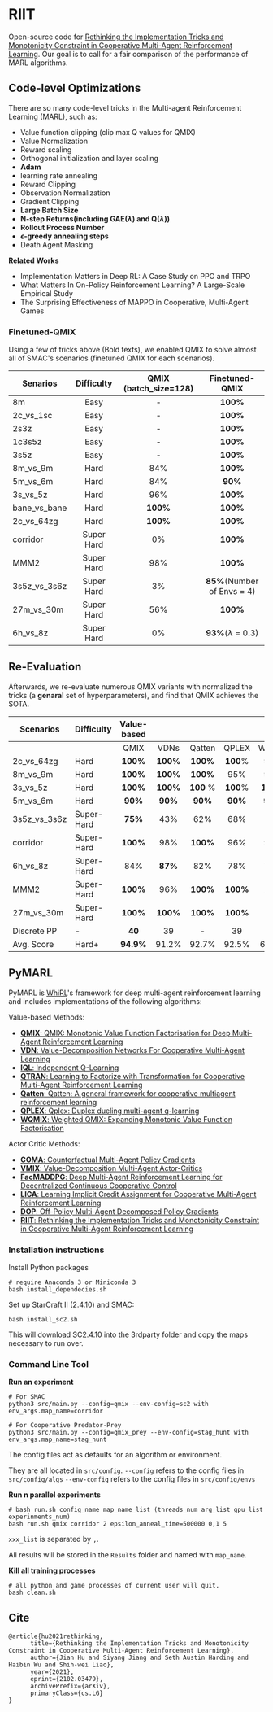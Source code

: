 # RIIT
Open-source code for [Rethinking the Implementation Tricks and Monotonicity Constraint in Cooperative Multi-Agent Reinforcement Learning](https://arxiv.org/abs/2102.03479). Our goal is to call for a fair comparison of the performance of MARL algorithms.

## Code-level Optimizations
There are so many code-level tricks in the  Multi-agent Reinforcement Learning (MARL), such as:
- Value function clipping (clip max Q values for QMIX)
- Value Normalization
- Reward scaling
- Orthogonal initialization and layer scaling
- **Adam** 
- learning rate annealing
- Reward Clipping
- Observation Normalization
- Gradient Clipping
- **Large Batch Size**
- **N-step Returns(including GAE($\lambda$) and Q($\lambda$))**
- **Rollout Process Number**
- **$\epsilon$-greedy annealing steps**
- Death Agent Masking

**Related Works**
- Implementation Matters in Deep RL: A Case Study on PPO and TRPO
- What Matters In On-Policy Reinforcement Learning? A Large-Scale Empirical Study
- The Surprising Effectiveness of MAPPO in Cooperative, Multi-Agent Games

### Finetuned-QMIX
Using a few of tricks above (Bold texts), we enabled QMIX to solve almost all of SMAC's scenarios (finetuned QMIX for each scenarios).


| Senarios       | Difficulty |      QMIX (batch_size=128)      |               Finetuned-QMIX              |
|----------------|:----------:|:--------------:|:----------------------------------:|
| 8m    |    Easy    |      -      |           **100\%**          |
| 2c_vs_1sc     |    Easy    |      -      |          **100\%**          |
| 2s3z |    Easy    |-|          **100\%**          |
| 1c3s5z   |    Easy    |-|          **100\%**          |
| 3s5z       |  Easy |      -      |          **100\%**          |
| 8m_vs_9m           |  Hard |      84%      |          **100\%**          |
| 5m_vs_6m     |    Hard    |      84%      |           **90\%**          |
| 3s_vs_5z     |    Hard    |      96%      |          **100\%**          |
| bane_vs_bane |    Hard    |**100\%**|          **100\%**          |
| 2c_vs_64zg   |    Hard    |**100\%**|          **100\%**          |
| corridor       | Super Hard |       0%      |          **100\%**          |
| MMM2           | Super Hard |      98%      |          **100\%**          |
| 3s5z_vs_3s6z | Super Hard |       3%      |**85\%**(Number of Envs = 4) |
| 27m_vs_30m   | Super Hard |      56%      |          **100\%**          |
| 6h_vs_8z     | Super Hard |       0%      |  **93\%**($\lambda$ = 0.3)  |


## Re-Evaluation
Afterwards, we re-evaluate numerous QMIX variants with normalized the tricks (a **genaral** set of hyperparameters), and find that QMIX achieves the SOTA. 

| Scenarios      | Difficulty     |   Value-based  |                |                 |                |                |  Policy-based  |        |                |
|----------------|----------------|:--------------:|:--------------:|:---------------:|:--------------:|:--------------:|:--------------:|:------:|:--------------:|
|                |                | QMIX           |      VDNs      |      Qatten     |      QPLEX     |      WQMIX     |      LICA      |   DOP  |       RIIT      |
| 2c\_vs\_64zg   | Hard           | **100\%** | **100\%** |  **100\%** | **100**\% |      93\%      | **100**\% |  56\%  | **100**\% |
| 8m\_vs\_9m     | Hard           | **100\%** | **100\%** |  **100\%** |      95\%      |      90\%      |      48\%      |  18\%  |      95\%      |
| 3s\_vs\_5z     | Hard           | **100\%** | **100\%** | **100** \% | **100**\% | **100**\% |       3\%      |   0\%  |      96\%      |
| 5m\_vs\_6m     | Hard           | **90\%**  |  **90\%** |  **90\%**  |  **90\%** |  **90\%** |      53\%      |   9\%  |      67\%      |
| 3s5z\_vs\_3s6z | Super-Hard         | **75\%**  |      43\%      |       62\%      |      68\%      |       6\%      |       0\%      |   0\%  |  **75\%** |
| corridor       | Super-Hard         | **100\%** |      98\%      |  **100\%** |      96\%      |      96\%      |       0\%      |   0\%  | **100\%** |
| 6h\_vs\_8z     | Super-Hard         | 84\%           |  **87\%** |       82\%      |      78\%      |      78\%      |       4\%      |   1\%  |      19\%      |
| MMM2           | Super-Hard        | **100\%** |      96\%      |  **100\%** | **100\%** |      23\%      |       0\%      |   0\%  | **100**\% |
| 27m\_vs\_30m   | Super-Hard         | **100\%** | **100\%** |  **100\%** | **100\%** |       0\%      |       9\%      |   0\%  |      93\%      |
| Discrete PP    | -              | **40**    |       39       |        -        |       39       |       39       |       30       |   32   |       38       |
| Avg. Score     | Hard+ | **94.9\%**         | 91.2\%         | 92.7\%          | 92.5\%         | 67.4\%         | 29.2\%         | 14.0\% | 84.0\%         |


## PyMARL

PyMARL is [WhiRL](http://whirl.cs.ox.ac.uk)'s framework for deep multi-agent reinforcement learning and includes implementations of the following algorithms:

Value-based Methods:

- [**QMIX**: QMIX: Monotonic Value Function Factorisation for Deep Multi-Agent Reinforcement Learning](https://arxiv.org/abs/1803.11485)
- [**VDN**: Value-Decomposition Networks For Cooperative Multi-Agent Learning](https://arxiv.org/abs/1706.05296) 
- [**IQL**: Independent Q-Learning](https://arxiv.org/abs/1511.08779)
- [**QTRAN**: Learning to Factorize with Transformation for Cooperative Multi-Agent Reinforcement Learning](https://arxiv.org/abs/1905.05408)
- [**Qatten**: Qatten: A general framework for cooperative multiagent reinforcement learning](https://arxiv.org/abs/2002.03939)
- [**QPLEX**: Qplex: Duplex dueling multi-agent q-learning](https://arxiv.org/abs/2008.01062)
- [**WQMIX**: Weighted QMIX: Expanding Monotonic Value Function Factorisation](https://arxiv.org/abs/2006.10800)

Actor Critic Methods:

- [**COMA**: Counterfactual Multi-Agent Policy Gradients](https://arxiv.org/abs/1705.08926)
- [**VMIX**: Value-Decomposition Multi-Agent Actor-Critics](https://arxiv.org/abs/2007.12306)
- [**FacMADDPG**: Deep Multi-Agent Reinforcement Learning for Decentralized Continuous Cooperative Control](https://arxiv.org/abs/2003.06709)
- [**LICA**: Learning Implicit Credit Assignment for Cooperative Multi-Agent Reinforcement Learning](https://arxiv.org/abs/2007.02529)
- [**DOP**: Off-Policy Multi-Agent Decomposed Policy Gradients](https://arxiv.org/abs/2007.12322)
- [**RIIT**: Rethinking the Implementation Tricks and Monotonicity Constraint in Cooperative Multi-Agent Reinforcement Learning](https://arxiv.org/abs/2102.03479)

### Installation instructions

Install Python packages
```shell
# require Anaconda 3 or Miniconda 3
bash install_dependecies.sh
```

Set up StarCraft II (2.4.10) and SMAC:
```shell
bash install_sc2.sh
```

This will download SC2.4.10 into the 3rdparty folder and copy the maps necessary to run over.

### Command Line Tool

**Run an experiment**

```shell
# For SMAC
python3 src/main.py --config=qmix --env-config=sc2 with env_args.map_name=corridor
```

```shell
# For Cooperative Predator-Prey
python3 src/main.py --config=qmix_prey --env-config=stag_hunt with env_args.map_name=stag_hunt
```

The config files act as defaults for an algorithm or environment. 

They are all located in `src/config`.
`--config` refers to the config files in `src/config/algs`
`--env-config` refers to the config files in `src/config/envs`

**Run n parallel experiments**

```shell
# bash run.sh config_name map_name_list (threads_num arg_list gpu_list experinments_num)
bash run.sh qmix corridor 2 epsilon_anneal_time=500000 0,1 5
```

`xxx_list` is separated by `,`.

All results will be stored in the `Results` folder and named with `map_name`.

**Kill all training processes**

```shell
# all python and game processes of current user will quit.
bash clean.sh
```

## Cite
```
@article{hu2021rethinking,
      title={Rethinking the Implementation Tricks and Monotonicity Constraint in Cooperative Multi-Agent Reinforcement Learning}, 
      author={Jian Hu and Siyang Jiang and Seth Austin Harding and Haibin Wu and Shih-wei Liao},
      year={2021},
      eprint={2102.03479},
      archivePrefix={arXiv},
      primaryClass={cs.LG}
}
```

